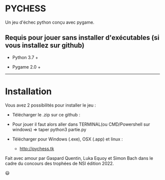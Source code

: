 # PYCHESS
Un jeu d'échec python conçu avec pygame.


## Requis pour jouer sans installer d'exécutables (si vous installez sur github)

- Python 3.7 + 

- Pygame 2.0 + 

---

# Installation

Vous avez 2 possibilités pour installer le jeu :

-  Télécharger le .zip sur ce github : 
  
  - Pour jouer il faut alors aller dans TERMINAL(ou CMD/Powershell sur windows) => taper python3 partie.py

- Télécharger pour Windows (.exe), OSX (.app) et linux :
  
  - http://pychess.tk





Fait avec amour par Gaspard Quentin, Luka Equoy et Simon Bach dans le cadre du concours des trophées de NSI édition 2022.


😃
